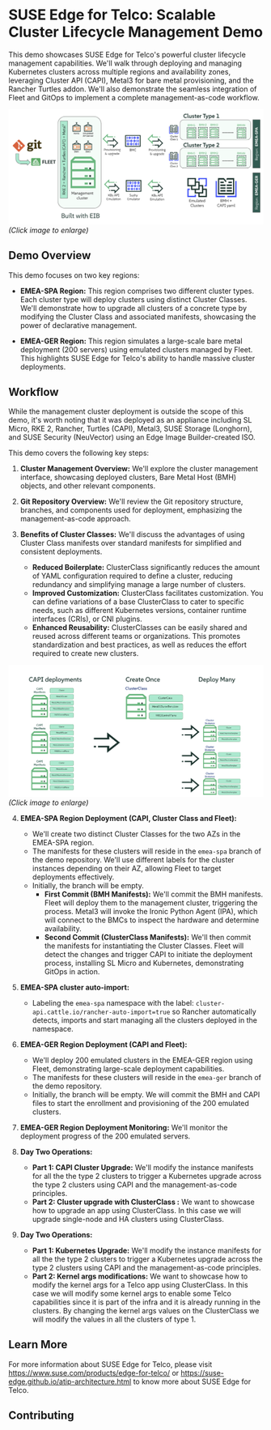 # SUSE Edge for Telco: Scalable Cluster Lifecycle Management Demo

This demo showcases SUSE Edge for Telco's powerful cluster lifecycle management capabilities. We'll walk through deploying and managing Kubernetes clusters across multiple regions and availability zones, leveraging Cluster API (CAPI), Metal3 for bare metal provisioning, and the Rancher Turtles addon.  We'll also demonstrate the seamless integration of Fleet and GitOps to implement a complete management-as-code workflow.

[![Demo MWC 2025](/resources/images/Demo-MWC2025.png "Lab structure and components")](/resources/images/Demo-MWC2025.png)  *(Click image to enlarge)*

## Demo Overview

This demo focuses on two key regions:

* **EMEA-SPA Region:** This region comprises two different cluster types. Each cluster type will deploy clusters using distinct Cluster Classes.  We'll demonstrate how to upgrade all clusters of a concrete type by modifying the Cluster Class and associated manifests, showcasing the power of declarative management.

* **EMEA-GER Region:**  This region simulates a large-scale bare metal deployment (200 servers) using emulated clusters managed by Fleet.  This highlights SUSE Edge for Telco's ability to handle massive cluster deployments.

## Workflow

While the management cluster deployment is outside the scope of this demo, it's worth noting that it was deployed as an appliance including SL Micro, RKE 2, Rancher, Turtles (CAPI), Metal3, SUSE Storage (Longhorn), and SUSE Security (NeuVector) using an Edge Image Builder-created ISO.

This demo covers the following key steps:

1. **Cluster Management Overview:** We'll explore the cluster management interface, showcasing deployed clusters, Bare Metal Host (BMH) objects, and other relevant components.

2. **Git Repository Overview:** We'll review the Git repository structure, branches, and components used for deployment, emphasizing the management-as-code approach.

3. **Benefits of Cluster Classes:** We'll discuss the advantages of using Cluster Class manifests over standard manifests for simplified and consistent deployments.
    * **Reduced Boilerplate:** ClusterClass significantly reduces the amount of YAML configuration required to define a cluster, reducing redundancy and simplifying manage a large number of clusters.
    * **Improved Customization:** ClusterClass facilitates customization. You can define variations of a base ClusterClass to cater to specific needs, such as different Kubernetes versions, container runtime interfaces (CRIs), or CNI plugins.
    * **Enhanced Reusability:** ClusterClasses can be easily shared and reused across different teams or organizations. This promotes standardization and best practices, as well as reduces the effort required to create new clusters.

[![CAPI vs ClusterClass](/resources/images/CAPIvsClusterClass.png "Differences between CAPI & ClusterClass")](/resources/images/CAPIvsClusterClass.png)  *(Click image to enlarge)*

4. **EMEA-SPA Region Deployment (CAPI, Cluster Class and Fleet):**
    * We'll create two distinct Cluster Classes for the two AZs in the EMEA-SPA region.
    * The manifests for these clusters will reside in the `emea-spa` branch of the demo repository.  We'll use different labels for the cluster instances depending on their AZ, allowing Fleet to target deployments effectively.
    * Initially, the branch will be empty.  
        * **First Commit (BMH Manifests):** We'll commit the BMH manifests. Fleet will deploy them to the management cluster, triggering the process. Metal3 will invoke the Ironic Python Agent (IPA), which will connect to the BMCs to inspect the hardware and determine availability.
        * **Second Commit (ClusterClass Manifests):** We'll then commit the manifests for instantiating the Cluster Classes. Fleet will detect the changes and trigger CAPI to initiate the deployment process, installing SL Micro and Kubernetes, demonstrating GitOps in action.

5. **EMEA-SPA cluster auto-import:** 
    * Labeling the `emea-spa` namespace with the label: `cluster-api.cattle.io/rancher-auto-import=true` so Rancher automatically detects, imports and start managing all the clusters deployed in the namespace.

6. **EMEA-GER Region Deployment (CAPI and Fleet):** 
    * We'll deploy 200 emulated clusters in the EMEA-GER region using Fleet, demonstrating large-scale deployment capabilities.
    * The manifests for these clusters will reside in the `emea-ger` branch of the demo repository.
    * Initially, the branch will be empty. We will commit the BMH and CAPI files to start the enrollment and provisioning of the 200 emulated clusters.

7. **EMEA-GER Region Deployment Monitoring:** We'll monitor the deployment progress of the 200 emulated servers.

8. **Day Two Operations:**
    * **Part 1: CAPI Cluster Upgrade:** We'll modify the instance manifests for all the the type 2 clusters to trigger a Kubernetes upgrade across the type 2 clusters using CAPI and the management-as-code principles.
    * **Part 2: Cluster upgrade with ClusterClass :** We want to showcase how to upgrade an app using ClusterClass. In this case we will upgrade single-node and HA clusters using ClusterClass.
6. **Day Two Operations:**
    * **Part 1: Kubernetes Upgrade:** We'll modify the instance manifests for all the the type 2 clusters to trigger a Kubernetes upgrade across the type 2 clusters using CAPI and the management-as-code principles.
    * **Part 2: Kernel args modifications:** We want to showcase how to modify the kernel args for a Telco app using ClusterClass. In this case we will modify some kernel args to enable some Telco capabilities since it is part of the infra and it is already running in the clusters. By changing the kernel args values on the ClusterClass we will modify the values in all the clusters of type 1.

## Learn More

For more information about SUSE Edge for Telco, please visit https://www.suse.com/products/edge-for-telco/ or https://suse-edge.github.io/atip-architecture.html to know more about SUSE Edge for Telco.

## Contributing
